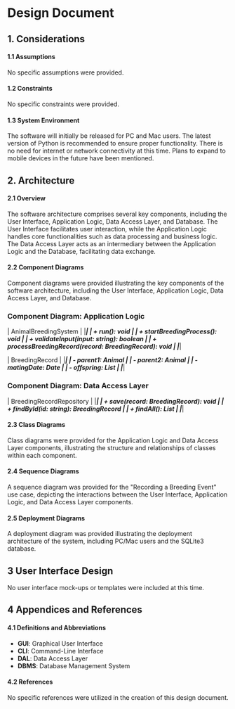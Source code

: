 # Design Document

## 1. Considerations

#### 1.1 Assumptions
No specific assumptions were provided.

#### 1.2 Constraints
No specific constraints were provided.

#### 1.3 System Environment
The software will initially be released for PC and Mac users. The latest version of Python is recommended to ensure proper functionality. There is no need for internet or network connectivity at this time. Plans to expand to mobile devices in the future have been mentioned.

## 2. Architecture

#### 2.1 Overview
The software architecture comprises several key components, including the User Interface, Application Logic, Data Access Layer, and Database. The User Interface facilitates user interaction, while the Application Logic handles core functionalities such as data processing and business logic. The Data Access Layer acts as an intermediary between the Application Logic and the Database, facilitating data exchange.

#### 2.2 Component Diagrams
Component diagrams were provided illustrating the key components of the software architecture, including the User Interface, Application Logic, Data Access Layer, and Database.

### Component Diagram: Application Logic

| AnimalBreedingSystem                                      |
|___________________________________________________________|
| + run(): void                                             |
| + startBreedingProcess(): void                            |
| + validateInput(input: string): boolean                   |
| + processBreedingRecord(record: BreedingRecord): void     |
|___________________________________________________________|

| BreedingRecord                                            |
|___________________________________________________________|
| - parent1: Animal                                         |
| - parent2: Animal                                         |
| - matingDate: Date                                        |
| - offspring: List                                         |
|___________________________________________________________|

### Component Diagram: Data Access Layer

| BreedingRecordRepository                                  |
|___________________________________________________________|
| + save(record: BreedingRecord): void                      |
| + findById(id: string): BreedingRecord                    |
| + findAll(): List                                         |
|___________________________________________________________|

#### 2.3 Class Diagrams
Class diagrams were provided for the Application Logic and Data Access Layer components, illustrating the structure and relationships of classes within each component.

#### 2.4 Sequence Diagrams
A sequence diagram was provided for the "Recording a Breeding Event" use case, depicting the interactions between the User Interface, Application Logic, and Data Access Layer components.

#### 2.5 Deployment Diagrams
A deployment diagram was provided illustrating the deployment architecture of the system, including PC/Mac users and the SQLite3 database.

## 3 User Interface Design
No user interface mock-ups or templates were included at this time.

## 4 Appendices and References

#### 4.1 Definitions and Abbreviations
- **GUI**: Graphical User Interface
- **CLI**: Command-Line Interface
- **DAL**: Data Access Layer
- **DBMS**: Database Management System

#### 4.2 References
No specific references were utilized in the creation of this design document.
